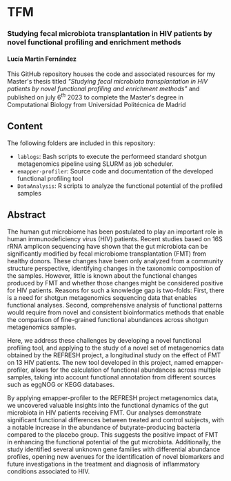 # TFM

###  Studying fecal microbiota transplantation in HIV patients by novel functional profiling and enrichment methods
#### Lucía Martín Fernández

This GitHub repository houses the code and associated resources for my Master's thesis titled *"Studying fecal microbiota transplantation in HIV patients by novel functional profiling and enrichment methods"* and published on july $6^{th}$ 2023 to complete the Master's degree in Computational Biology from Universidad Politécnica de Madrid

## Content

The following folders are included in this repository: 

- `lablogs`: Bash scripts to execute the performeed standard shotgun metagenomics pipeline using SLURM as job scheduler.
- `emapper-profiler`: Source code and documentation of the developed functional profiling tool
- `DataAnalysis`: R scripts to analyze the functional potential of the profiled samples

## Abstract

The human gut microbiome has been postulated to play an important role in human immunodeficiency virus (HIV) patients. Recent studies based on 16S rRNA amplicon sequencing have shown that the gut microbiota can be significantly modified by fecal microbiome transplantation (FMT) from healthy donors. These changes have been only analyzed from a community structure perspective, identifying changes in the taxonomic composition of the samples. However, little is known about the functional changes produced by FMT and whether those changes might be considered positive for HIV patients. Reasons for such a knowledge gap is two-folds: First, there is a need for shotgun metagenomics sequencing data that enables functional analyses. Second, comprehensive analysis of functional patterns would require from novel and consistent bioinformatics methods that enable the comparison of fine-grained functional abundances across shotgun metagenomics samples.

Here, we address these challenges by developing a novel functional profiling tool, and applying to the study of a novel set of metagenomics data obtained by the REFRESH project, a longitudinal study on the effect of FMT on 13 HIV patients. The new tool developed in this project, named emapper-profiler, allows for the calculation of functional abundances across multiple samples, taking into account functional annotation from different sources such as eggNOG or KEGG databases.

By applying emapper-profiler to the REFRESH project metagenomics data, we uncovered valuable insights into the functional dynamics of the gut microbiota in HIV patients receiving FMT. Our analyses demonstrate significant functional differences between treated and control subjects, with a notable increase in the abundance of butyrate-producing bacteria compared to the placebo group. This suggests the positive impact of FMT in enhancing the functional potential of the gut microbiota. Additionally, the study identified several unknown gene families with differential abundance profiles, opening new avenues for the identification of novel biomarkers and future investigations in the treatment and diagnosis of inflammatory conditions associated to HIV.
